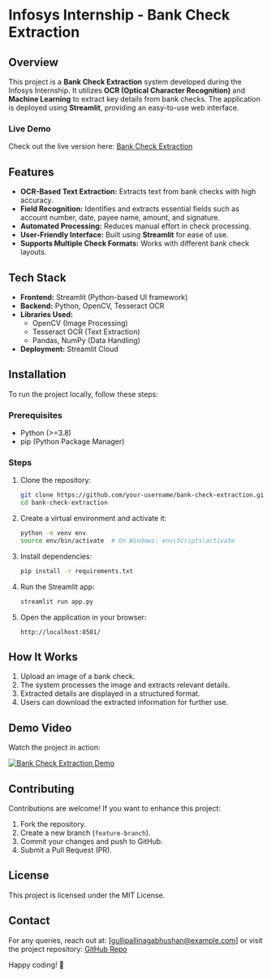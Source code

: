 # Infosys Internship - Bank Check Extraction

## Overview
This project is a **Bank Check Extraction** system developed during the Infosys Internship. It utilizes **OCR (Optical Character Recognition)** and **Machine Learning** to extract key details from bank checks. The application is deployed using **Streamlit**, providing an easy-to-use web interface.

### Live Demo
Check out the live version here: [Bank Check Extraction](https://bank-check-extraction.streamlit.app/)

## Features
- **OCR-Based Text Extraction:** Extracts text from bank checks with high accuracy.
- **Field Recognition:** Identifies and extracts essential fields such as account number, date, payee name, amount, and signature.
- **Automated Processing:** Reduces manual effort in check processing.
- **User-Friendly Interface:** Built using **Streamlit** for ease of use.
- **Supports Multiple Check Formats:** Works with different bank check layouts.

## Tech Stack
- **Frontend:** Streamlit (Python-based UI framework)
- **Backend:** Python, OpenCV, Tesseract OCR
- **Libraries Used:**
  - OpenCV (Image Processing)
  - Tesseract OCR (Text Extraction)
  - Pandas, NumPy (Data Handling)
- **Deployment:** Streamlit Cloud

## Installation
To run the project locally, follow these steps:

### Prerequisites
- Python (>=3.8)
- pip (Python Package Manager)

### Steps
1. Clone the repository:
   ```bash
   git clone https://github.com/your-username/bank-check-extraction.git
   cd bank-check-extraction
   ```
2. Create a virtual environment and activate it:
   ```bash
   python -m venv env
   source env/bin/activate  # On Windows: env\Scripts\activate
   ```
3. Install dependencies:
   ```bash
   pip install -r requirements.txt
   ```
4. Run the Streamlit app:
   ```bash
   streamlit run app.py
   ```
5. Open the application in your browser:
   ```
   http://localhost:8501/
   ```

## How It Works
1. Upload an image of a bank check.
2. The system processes the image and extracts relevant details.
3. Extracted details are displayed in a structured format.
4. Users can download the extracted information for further use.

## Demo Video
Watch the project in action:

[![Bank Check Extraction Demo](https://img.youtube.com/vi/YOUR_VIDEO_ID/0.jpg)](https://www.youtube.com/watch?v=YOUR_VIDEO_ID)

## Contributing
Contributions are welcome! If you want to enhance this project:
1. Fork the repository.
2. Create a new branch (`feature-branch`).
3. Commit your changes and push to GitHub.
4. Submit a Pull Request (PR).

## License
This project is licensed under the MIT License.

## Contact
For any queries, reach out at: [gullipallinagabhushan@example.com] or visit the project repository: [GitHub Repo](https://github.com/Codermvgr/check-extraction)

Happy coding! 🚀


